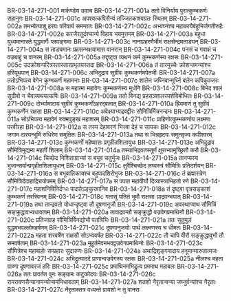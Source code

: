 BR-03-14-271-001	मार्कण्डेय उवाच
BR-03-14-271-001a	ततो विनिर्याय पुरात्कुम्भकर्णः सहानुगः
BR-03-14-271-001c	अपश्यत्कपिसैन्यं तज्जितकाश्यग्रतः स्थितम्
BR-03-14-271-002a	तमभ्येत्याशु हरयः परिवार्य समन्ततः
BR-03-14-271-002c	अभ्यघ्नंश्च महाकायैर्बहुभिर्जगतीरुहैः
BR-03-14-271-002e	करजैरतुदंश्चान्ये विहाय भयमुत्तमम्
BR-03-14-271-003a	बहुधा युध्यमानास्ते युद्धमार्गैः प्लवङ्गमाः
BR-03-14-271-003c	नानाप्रहरणैर्भीमं राक्षसेन्द्रमताडयन्
BR-03-14-271-004a	स ताड्यमानः प्रहसन्भक्षयामास वानरान्
BR-03-14-271-004c	पनसं च गवाक्षं च वज्रबाहुं च वानरम्
BR-03-14-271-005a	तद्दृष्ट्वा व्यथनं कर्म कुम्भकर्णस्य रक्षसः
BR-03-14-271-005c	उदक्रोशन्परित्रस्तास्तारप्रभृतयस्तदा
BR-03-14-271-006a	तं तारमुच्चैः क्रोशन्तमन्यांश्च हरियूथपान्
BR-03-14-271-006c	अभिदुद्राव सुग्रीवः कुम्भकर्णमपेतभीः
BR-03-14-271-007a	ततोऽभिपत्य वेगेन कुम्भकर्णं महामनाः
BR-03-14-271-007c	शालेन जघ्निवान्मूर्ध्नि बलेन कपिकुञ्जरः
BR-03-14-271-008a	स महात्मा महावेगः कुम्भकर्णस्य मूर्धनि
BR-03-14-271-008c	बिभेद शालं सुग्रीवो न चैवाव्यथयत्कपिः
BR-03-14-271-009a	ततो विनद्य प्रहसञ्शालस्पर्शविबोधितः
BR-03-14-271-009c	दोर्भ्यामादाय सुग्रीवं कुम्भकर्णोऽहरद्बलात्
BR-03-14-271-010a	ह्रियमाणं तु सुग्रीवं कुम्भकर्णेन रक्षसा
BR-03-14-271-010c	अवेक्ष्याभ्यद्रवद्वीरः सौमित्रिर्मित्रनन्दनः
BR-03-14-271-011a	सोऽभिपत्य महावेगं रुक्मपुङ्खं महाशरम्
BR-03-14-271-011c	प्राहिणोत्कुम्भकर्णाय लक्ष्मणः परवीरहा
BR-03-14-271-012a	स तस्य देहावरणं भित्त्वा देहं च सायकः
BR-03-14-271-012c	जगाम दारयन्भूमिं रुधिरेण समुक्षितः
BR-03-14-271-013a	तथा स भिन्नहृदयः समुत्सृज्य कपीश्वरम्
BR-03-14-271-013c	कुम्भकर्णो महेष्वासः प्रगृहीतशिलायुधः
BR-03-14-271-013e	अभिदुद्राव सौमित्रिमुद्यम्य महतीं शिलाम्
BR-03-14-271-014a	तस्याभिद्रवतस्तूर्णं क्षुराभ्यामुच्छ्रितौ करौ
BR-03-14-271-014c	चिच्छेद निशिताग्राभ्यां स बभूव चतुर्भुजः
BR-03-14-271-015a	तानप्यस्य भुजान्सर्वान्प्रगृहीतशिलायुधान्
BR-03-14-271-015c	क्षुरैश्चिच्छेद लघ्वस्त्रं सौमित्रिः प्रतिदर्शयन्
BR-03-14-271-016a	स बभूवातिकायश्च बहुपादशिरोभुजः
BR-03-14-271-016c	तं ब्रह्मास्त्रेण सौमित्रिर्ददाहाद्रिचयोपमम्
BR-03-14-271-017a	स पपात महावीर्यो दिव्यास्त्राभिहतो रणे
BR-03-14-271-017c	महाशनिविनिर्दग्धः पादपोऽङ्कुरवानिव
BR-03-14-271-018a	तं दृष्ट्वा वृत्रसङ्काशं कुम्भकर्णं तरस्विनम्
BR-03-14-271-018c	गतासुं पतितं भूमौ राक्षसाः प्राद्रवन्भयात्
BR-03-14-271-019a	तथा तान्द्रवतो योधान्दृष्ट्वा तौ दूषणानुजौ
BR-03-14-271-019c	अवस्थाप्याथ सौमित्रिं सङ्क्रुद्धावभ्यधावताम्
BR-03-14-271-020a	तावाद्रवन्तौ सङ्क्रुद्धौ वज्रवेगप्रमाथिनौ
BR-03-14-271-020c	प्रतिजग्राह सौमित्रिर्विनद्योभौ पतत्रिभिः
BR-03-14-271-021a	ततः सुतुमुलं युद्धमभवल्लोमहर्षणम्
BR-03-14-271-021c	दूषणानुजयोः पार्थ लक्ष्मणस्य च धीमतः
BR-03-14-271-022a	महता शरवर्षेण राक्षसौ सोऽभ्यवर्षत
BR-03-14-271-022c	तौ चापि वीरौ सङ्क्रुद्धावुभौ तौ समवर्षताम्
BR-03-14-271-023a	मुहूर्तमेवमभवद्वज्रवेगप्रमाथिनोः
BR-03-14-271-023c	सौमित्रेश्च महाबाहोः सम्प्रहारः सुदारुणः
BR-03-14-271-024a	अथाद्रिशृङ्गमादाय हनूमान्मारुतात्मजः
BR-03-14-271-024c	अभिद्रुत्याददे प्राणान्वज्रवेगस्य रक्षसः
BR-03-14-271-025a	नीलश्च महता ग्राव्णा दूषणावरजं हरिः
BR-03-14-271-025c	प्रमाथिनमभिद्रुत्य प्रममाथ महाबलः
BR-03-14-271-026a	ततः प्रावर्तत पुनः सङ्ग्रामः कटुकोदयः
BR-03-14-271-026c	रामरावणसैन्यानामन्योन्यमभिधावताम्
BR-03-14-271-027a	शतशो नैरृतान्वन्या जघ्नुर्वन्यांश्च नैरृताः
BR-03-14-271-027c	नैरृतास्तत्र वध्यन्ते प्रायशो न तु वानराः
